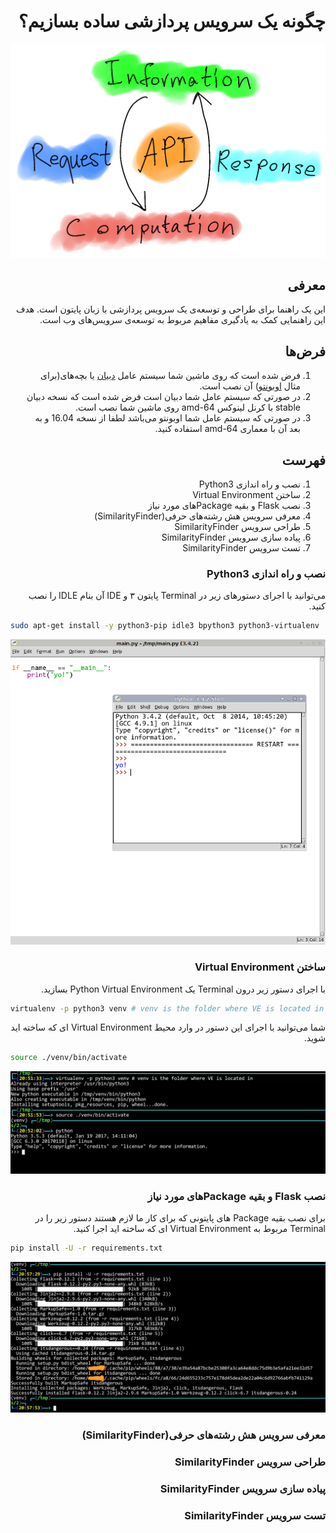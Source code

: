 <div dir="rtl">

چگونه یک سرویس پردازشی ساده بسازیم؟
====

<div align="center">

![Big Picture](docs/figures/ccloud.png)

<div align="right">

## معرفی

این یک راهنما برای طراحی و توسعه‌ی یک سرویس پردازشی با زبان پایتون است. هدف این راهنمایی کمک به یادگیری مفاهیم مربوط به توسعه‌ی سرویس‌های وب است.

## فرض‌ها
1. فرض شده است که روی ماشین شما سیستم عامل [دبیان](https://www.debian.org/) یا بچه‌های(برای مثال [اوبونتو](https://www.ubuntu.com/)) آن نصب است.
2. در صورتی که سیستم عامل شما دبیان است فرض شده است که نسخه دبیان stable با کرنل لینوکس amd-64 روی ماشین شما نصب است.
3. در صورتی که سیستم عامل شما اوبونتو می‌باشد لطفا از نسخه 16.04 و به بعد آن با معماری amd-64 استفاده کنید.

## فهرست

1. نصب و راه اندازی Python3
2. ساختن Virtual Environment
3. نصب Flask و بقیه Packageهای مورد نیاز
4. معرفی سرویس هش رشته‌های حرفی(SimilarityFinder)
5. طراحی سرویس SimilarityFinder
6. پیاده سازی سرویس‌ SimilarityFinder
7. تست سرویس SimilarityFinder

### نصب و راه اندازی Python3

می‌توانید با اجرای دستور‌های زیر در Terminal پایتون ۳ و IDE آن بنام IDLE را نصب کنید.

<div align="left">

```Bash
sudo apt-get install -y python3-pip idle3 bpython3 python3-virtualenv
```

<div align="center">

![IDLE3](docs/figures/idle3.png)

<div align="right">

### ساختن Virtual Environment

با اجرای دستور زیر درون Terminal یک Python Virtual Environment بسازید.

<div align="left">

```Bash
virtualenv -p python3 venv # venv is the folder where VE is located in
```

<div align="right">

شما می‌توانید با اجرای این دستور در وارد محیط Virtual Environment ای که ساخته اید شوید.

<div align="left">

```Bash
source ./venv/bin/activate
```

<div align="center">

![VENV](docs/figures/venv.png)

<div align="right">

### نصب Flask و بقیه Packageهای مورد نیاز

برای نصب بقیه Package های پایتونی که برای کار ما لازم هستند دستور زیر را در Terminal مربوط به Virtual Environment ای که ساخته اید اجرا کنید.

<div align="left">

```Bash
pip install -U -r requirements.txt
```

<div align="center">

![REQUIREMENTS](docs/figures/requirements.png)

<div align="right">

### معرفی سرویس هش رشته‌های حرفی(SimilarityFinder)

### طراحی سرویس SimilarityFinder

### پیاده سازی سرویس‌ SimilarityFinder

### تست سرویس SimilarityFinder

